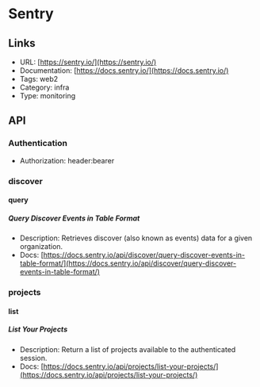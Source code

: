 # Sentry

## Links

* URL: [https://sentry.io/](https://sentry.io/)
* Documentation: [https://docs.sentry.io/](https://docs.sentry.io/)
* Tags: web2
* Category: infra
* Type: monitoring

## API

### Authentication

* Authorization: header:bearer

### discover

#### query

##### Query Discover Events in Table Format

* Description: Retrieves discover (also known as events) data for a given organization.
* Docs: [https://docs.sentry.io/api/discover/query-discover-events-in-table-format/](https://docs.sentry.io/api/discover/query-discover-events-in-table-format/)

### projects

#### list

##### List Your Projects

* Description: Return a list of projects available to the authenticated session.
* Docs: [https://docs.sentry.io/api/projects/list-your-projects/](https://docs.sentry.io/api/projects/list-your-projects/)
